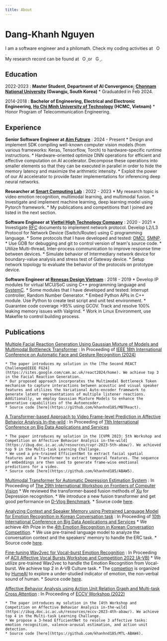 ```yaml
---
title: About
---
```


Dang-Khanh Nguyen
============

I am a software engineer and a philomath. Check my coding activities at <a
    id="cy-effective-github-url"
    class="underline"
     href="https://github.com/khanhnd185"
     target="orcid.widget"
     rel="me noopener noreferrer"
     style="vertical-align: top">
     <img
        src="https://cdn-icons-png.flaticon.com/512/25/25231.png"
        style="width: 1em; margin-inline-start: 0.5em"
        alt="ORCID iD icon"/>
    </a>.
<br>
My research record can be found at <a
    id="cy-effective-orcid-url"
    class="underline"
     href="https://orcid.org/0000-0002-7459-7095"
     target="orcid.widget"
     rel="me noopener noreferrer"
     style="vertical-align: top">
     <img
        src="https://orcid.org/sites/default/files/images/orcid_16x16.png"
        style="width: 1em; margin-inline-start: 0.5em"
        alt="ORCID iD icon"/>
    </a> or <a
    id="cy-effective-scholar-url"
    class="underline"
     href="https://scholar.google.com/citations?user=5AdBep8AAAAJ"
     target="orcid.widget"
     rel="me noopener noreferrer"
     style="vertical-align: top">
     <img
        src="https://upload.wikimedia.org/wikipedia/commons/c/c7/Google_Scholar_logo.svg"
        style="width: 1em; margin-inline-start: 0.5em"
        alt="Google Scholar icon"/>
    </a>.

Education
---------

2022-2023
:   **Master Student, Department of AI Convergence; [Chonnam National University](https://international.jnu.ac.kr/) (Gwangju, South Korea)**
    * Graduatded in Feb 2024.

2014-2018
:   **Bachelor of Engineering, Electrical and Electronic Engineering, [Ho Chi Minh University of Technology](https://hcmut.edu.vn/en) (HCMC, Vietnam)**
    * Honor Program of Telecommunication Engineering.

Experience
----------

**Senior Software Engineer at [Aim Futrure](https://aimfuture.ai/en/)**
:   2024 - Present
    * Design and implement SDK compiling well-known computer vision models (from various frameworks: Keras, Tensorflow, Torch) to hardware-specific runtime instructions.
    * Hardware-oriented optimize DNN operations for efficient and effective computation on AI accelerator. Decompose these operations into smaller elements so that they can be executed in parallel in order to hide the memory latency and maximize the arithmetic intensity.
    * Exploit the power of our AI accelerator to provide faster implementations for inferencing deep neural networks.

**Researcher at [Smart Computing Lab](http://sclab.jnu.ac.kr/)**
:   2022 - 2023
    * My research topic is video emotion recognition, multimodal learning, and multimodal fusion.
    * Investigate and implement machine learning, deep learning model using Pytorch framework.
    * My publications and competitions that I joined are listed in the next section.

**Software Engineer at [Viettel High Technology Company](https://viettelhightech.vn/)**
:   2020 - 2021
    * Investigate [RFC](https://en.wikipedia.org/wiki/Request_for_Comments) documents to implement network protocol. Develop L2/L3  Protocol for Network Device (Switch/Router) using C programming language.
    * Some protocols that I have developed and tested: [OMCI](https://en.wikipedia.org/wiki/G.988), [SMNP](https://www.rfc-editor.org/rfc/rfc3413.html).
    * Use GDB for debugging and git to control version of team's source code.
    * Utilize Multi-thread, Inter-process communication to improve response time between devices.
    * Simulate behavior of Intermediary network device for boundary-value analysis and stress test of Gateway device.
    * Setup network topology to evaluate the behavior of the protocols on prototype device.

**Software Engineer at [Renesas Design Vietnam](http://vietnam.renesas.com/)**
:   2018 - 2019
    * Develop IP modules for virtual MCU/SoC using C++ programming language and [SystemC](https://systemc.org/overview/systemc/).
    * Some modules that I have developed and tested: Interrupt controller, Random Number Generator.
    * Embed Python APIs in C++ module. Use Python to create test script and unit test environment.
    * Guarantee code coverage >95% using GCOV. Track and resolve 100% leaking memory issues with Valgrind.
    * Work in Linux Environment, use Makefile to control building process.


Publications
--------------------

[Multiple Facial Reaction Generation Using Gaussian Mixture of Models and Multimodal Bottleneck Transformer](https://ieeexplore.ieee.org/document/10581901)
:   In Proceeding of [IEEE 18th International Conference on Automatic Face and Gesture Recognition (2024)](https://fg2024.ieee-biometrics.org/)

    * The paper introduces my solution in the [The Second REACT Challenge@IEEE FG24](https://sites.google.com/cam.ac.uk/react2024/home). We achieve top 3 in the Facial Reaction Generation.
    * Our proposed approach incorporates the Multimodal Bottleneck Token mechanism to capture interactions between acoustic and visual speaker features and utilizes the Variational Auto-encoder framework to generate latent representations of multiple listener reactions. Additionally, we employ Gaussian Mixture Models to enhance the generative capabilities of the Autoencoder.
    * Source code [here](https://github.com/khanhnd185/MBTReact).

[A Transformer-based Approach to Video Frame-level Prediction in Affective Behavior Analysis In-the-wild](https://arxiv.org/abs/2303.09293)
:   In Proceeding of [11th International Conference on Big Data Applications and Services](http://www.kbigdata.or.kr/bigdas2023/index.html)

    * The paper introduces my solution in the [CVPR 2023: 5th Workshop and Competition on Affective Behavior Analysis in-the-wild](https://ibug.doc.ic.ac.uk/resources/cvpr-2023-5th-abaw/). We achieved top 9 in the Multi-task Learning Challange.
    * We used a pre-trained EfficientNet to extract facial spatial features and a Transformer to extract temporal features. The sequence of embeddings are then used to generate frame-wise emotional predictions for a video.
    * Source code [here](https://github.com/khanhnd185/ABAW5).

[Multimodal Transformer for Automatic Depression Estimation System](https://iwfcv2023.github.io/assets/Poster/P2-7%20Multimodal%20Transformer%20for%20Automatic%20Depression%20Estimation%20System_Khanh%20Nguyen.pdf)
:   In Proceeding of [The 29th International Workshop on Frontiers of Computer Vision](https://iwfcv2023.github.io/)
    * We reviewed the transformer-based fusion methods of [Xu](https://arxiv.org/abs/2206.06488) for Depression recognition.
    * We introduce a new fusion transformer and get good performance on [D-Vlog Benchmark](https://ojs.aaai.org/index.php/AAAI/article/view/21483).
    * Source code [here](https://github.com/khanhnd185/Transformer-fusion).

[Analyzing Context and Speaker Memory using Pretrained Language Model for Emotion Recognition in Korean Conversation task](http://netkers5.cafe24.com/bigdas2022/assets/program/BIGDAS2022%20Proceeding.pdf)
:   In Proceeding of [10th International Conference on Big Data Applications and Services](http://kbigdata.or.kr/bigdas2022/)
    * We achieve 4th Prize in the [4th Emotion Recognition in Korean Conversation Competition](https://sites.google.com/view/kerc2022/).
    * We use pre-trained language model to analyze the conversation context and the speakers' memory to handle the ERC task.
    * Source code [here](https://github.com/khanhnd185/KERC22).

[Fine-tuning Wav2vec for Vocal-burst Emotion Recognition](https://arxiv.org/abs/2210.00263)
:   In Proceeding of [ACII Affective Vocal Bursts Workshop and Competition 2022 (A-VB)](https://arxiv.org/abs/2210.15754)
    * We utilize pre-trained Wav2vec to handle the Emotion Recognition from Vocal-burst. We achieve top 2 in A-VB Culture task.
    * The [competion](https://www.competitions.hume.ai/avb2022) is organized by [HumeAI](https://hume.ai/) to explore a under-studied indicator of emotion, the non-verbal sound of human.
    * Source code [here](https://github.com/khanhnd185/AVB2022).

[Affective Behavior Analysis using Action Unit Relation Graph and Multi-task Cross Attention](https://arxiv.org/abs/2207.10293)
:   In Proceeding of [ECCV Workshop (2022)](https://link.springer.com/chapter/10.1007/978-3-031-25075-0_10)

    * The paper introduces my solution in the [4th Workshop and Competition on Affective Behavior Analysis in-the-wild](https://ibug.doc.ic.ac.uk/resources/eccv-2023-4th-abaw/). We achieve top 4 in the Multi-task Learning Challange.
    * We propose a 3-head EfficientNet to resolve 3 affective tasks: emotion recognition, valence-arousal estimation, and action unit detection.
    * Source code [here](https://github.com/khanhnd185/MTL-ABAW4).
